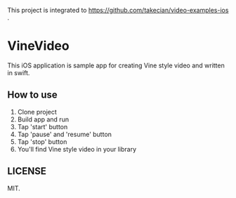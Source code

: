 This project is integrated to https://github.com/takecian/video-examples-ios .

# VineVideo

This iOS application is sample app for creating Vine style video and written in swift.

## How to use

1. Clone project
1. Build app and run
1. Tap 'start' button
1. Tap 'pause' and 'resume' button
1. Tap 'stop' button
1. You'll find Vine style video in your library 

## LICENSE

MIT.
